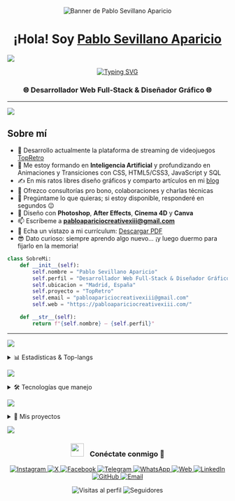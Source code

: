 <!-- ========== BANNER ========== -->
<p align="center">
  <img src="https://i.ibb.co/fYtRjK78/banner-Git-Hub-Kampe-XIII.png" alt="Banner de Pablo Sevillano Aparicio">
</p>

<!-- ========== ENCABEZADO / INTRODUCCIÓN ========== -->
<h1 align="center">
  ¡Hola! Soy <a href="https://pabloapariciocreativexiii.com/linktree" target="_blank">Pablo Sevillano Aparicio</a>
</h1>


<a href="https://www.youtube.com/watch?v=dQw4w9WgXcQ"><img src="https://user-images.githubusercontent.com/73097560/115834477-dbab4500-a447-11eb-908a-139a6edaec5c.gif"></a>
<!-- typing SVG -->
<p align="center">
  <a href="https://github.com/DenverCoder1/readme-typing-svg">
    <img
      src="https://readme-typing-svg.herokuapp.com?font=Time+New+Roman&color=cyan&size=25&center=true&vCenter=true&width=600&height=100&lines=Desarrollador+Web+Full-Stack;Diseñador+Gráfico;Programador+Full-Stack;Administrador+de+Sistemas;Editor+Multimedia"
      alt="Typing SVG"/>
  </a>
</p>

<h3 align="center">
  🌐 Desarrollador Web Full-Stack & Diseñador Gráfico 🌐
</h3>



---

<a href="https://www.youtube.com/watch?v=dQw4w9WgXcQ"><img src="https://user-images.githubusercontent.com/73097560/115834477-dbab4500-a447-11eb-908a-139a6edaec5c.gif"></a>

## Sobre mí


- 🔭 Desarrollo actualmente la plataforma de streaming de videojuegos [TopRetro](https://topretro.es/)
- 🌱 Me estoy formando en **Inteligencia Artificial** y profundizando en Animaciones y Transiciones con CSS, HTML5/CSS3, JavaScript y SQL
- ✍️ En mis ratos libres diseño gráficos y comparto artículos en mi [blog]([https://pabloapariciocreativexiii.com/](https://pabloapariciocreativexiii.com/blog))
- 🤝 Ofrezco consultorías pro bono, colaboraciones y charlas técnicas
- 💬 Pregúntame lo que quieras; si estoy disponible, responderé en segundos 😉
- 🎨 Diseño con **Photoshop**, **After Effects**, **Cinema 4D** y **Canva**
- 📫 Escríbeme a **pabloapariciocreativexiii@gmail.com**
- 📄 Echa un vistazo a mi currículum: [Descargar PDF](https://pabloapariciocreativexiii.com/download-cv)
- 😎 Dato curioso: siempre aprendo algo nuevo… ¡y luego duermo para fijarlo en la memoria!

```python
class SobreMi:
    def __init__(self):
        self.nombre = "Pablo Sevillano Aparicio"
        self.perfil = "Desarrollador Web Full-Stack & Diseñador Gráfico"
        self.ubicacion = "Madrid, España"
        self.proyecto = "TopRetro"
        self.email = "pabloapariciocreativexiii@gmail.com"
        self.web = "https://pabloapariciocreativexiii.com/"

    def __str__(self):
        return f"{self.nombre} — {self.perfil}"
```

---


<a href="https://www.youtube.com/watch?v=dQw4w9WgXcQ"><img src="https://user-images.githubusercontent.com/73097560/115834477-dbab4500-a447-11eb-908a-139a6edaec5c.gif"></a>

<!-- ========== ESTADÍSTICAS & TOP-LANGS ========== -->
<details>
  <summary>📊 Estadísticas &amp; Top-langs</summary>

  <table align="center">
    <tr>
      <!-- GitHub Readme Stats (solo público) -->
      <td align="center">
        <a href="https://github.com/kampexiii">
          <img
            src="https://github-readme-stats.vercel.app/api?username=kampexiii&show_icons=true&theme=algolia&bg_color=007eff&text_color=ffffff&icon_color=ffffff&title_color=ffffff"
            height="180em"
            alt="GitHub Stats" />
        </a>
      </td>
      <td align="center">
        <a href="https://github.com/kampexiii">
          <img
            height="180em"
            src="https://github-readme-stats.vercel.app/api/top-langs?username=kampexiii&amp;layout=compact&amp;langs_count=10&amp;theme=algolia&amp;bg_color=007eff&amp;text_color=ffffff&amp;title_color=ffffff"
            alt="Top Languages" />
        </a>
      </td>
    </tr>
  </table>
</details>


<a href="https://www.youtube.com/watch?v=dQw4w9WgXcQ"><img src="https://user-images.githubusercontent.com/73097560/115834477-dbab4500-a447-11eb-908a-139a6edaec5c.gif"></a>

<details>
<summary>🛠 Tecnologías que manejo</summary>

### 🖥️ Lenguajes & Frameworks
<p align="center">
  <img alt="Java" src="https://img.shields.io/badge/Java-ED8B00?style=for-the-badge&logo=java&logoColor=white" />
  <img alt="PHP" src="https://img.shields.io/badge/PHP-777BB4?style=for-the-badge&logo=php&logoColor=white" />
  <img alt="HTML5" src="https://img.shields.io/badge/HTML5-E34F26?style=for-the-badge&logo=html5&logoColor=white" />
  <img alt="CSS3" src="https://img.shields.io/badge/CSS3-1572B6?style=for-the-badge&logo=css3&logoColor=white" />
  <img alt="JavaScript" src="https://img.shields.io/badge/JavaScript-F7DF1E?style=for-the-badge&logo=javascript&logoColor=black" />
  <img alt="React" src="https://img.shields.io/badge/React-61DAFB?style=for-the-badge&logo=react&logoColor=black" />
  <img alt="Node.js" src="https://img.shields.io/badge/Node.js-339933?style=for-the-badge&logo=node.js&logoColor=white" />
  <img alt="Laravel" src="https://img.shields.io/badge/Laravel-FF2D20?style=for-the-badge&logo=laravel&logoColor=white" />
  <img alt="WordPress" src="https://img.shields.io/badge/WordPress-21759B?style=for-the-badge&logo=wordpress&logoColor=white" />
  <img alt="Tailwind CSS" src="https://img.shields.io/badge/Tailwind_CSS-06B6D4?style=for-the-badge&logo=tailwind-css&logoColor=white" />
  <img alt="Bootstrap" src="https://img.shields.io/badge/Bootstrap-563D7C?style=for-the-badge&logo=bootstrap&logoColor=white" />
</p>

### 🗄️ Bases de datos (nivel básico)
<p align="center">
  <img alt="MySQL" src="https://img.shields.io/badge/MySQL-4479A1?style=for-the-badge&logo=mysql&logoColor=white" />
  <img alt="PostgreSQL" src="https://img.shields.io/badge/PostgreSQL-316192?style=for-the-badge&logo=postgresql&logoColor=white" />
  <img alt="SQLite" src="https://img.shields.io/badge/SQLite-07405E?style=for-the-badge&logo=sqlite&logoColor=white" />
  <img alt="MariaDB" src="https://img.shields.io/badge/MariaDB-003545?style=for-the-badge&logo=mariadb&logoColor=white" />
</p>

### 🛠️ Herramientas & Diseño
<p align="center">
  <img alt="VS Code" src="https://img.shields.io/badge/VS%20Code-007ACC?style=for-the-badge&logo=visual-studio-code&logoColor=white" />
  <img alt="Git" src="https://img.shields.io/badge/Git-F05032?style=for-the-badge&logo=git&logoColor=white" />
  <img alt="GitHub" src="https://img.shields.io/badge/GitHub-000000?style=for-the-badge&logo=github&logoColor=white" />
  <img alt="Linux" src="https://img.shields.io/badge/Linux-FCC624?style=for-the-badge&logo=linux&logoColor=black" />
  <img alt="Figma" src="https://img.shields.io/badge/Figma-F24E1E?style=for-the-badge&logo=figma&logoColor=white" />
  <img alt="Cinema 4D" src="https://img.shields.io/badge/Cinema_4D-190057?style=for-the-badge&logo=cinema-4d&logoColor=white" />
  <img alt="Photoshop" src="https://img.shields.io/badge/Photoshop-31A8FF?style=for-the-badge&logo=adobe-photoshop&logoColor=white" />
  <img alt="After Effects" src="https://img.shields.io/badge/After%20Effects-9999FF?style=for-the-badge&logo=adobe-after-effects&logoColor=white" />
  <img alt="Illustrator" src="https://img.shields.io/badge/Illustrator-FF9A00?style=for-the-badge&logo=adobe-illustrator&logoColor=white" />
  <img alt="Canva" src="https://img.shields.io/badge/Canva-00C4CC?style=for-the-badge&logo=canva&logoColor=white" />
  <img alt="Postman" src="https://img.shields.io/badge/Postman-FF6C37?style=for-the-badge&logo=postman&logoColor=white" />
</p>
</details>


<a href="https://www.youtube.com/watch?v=dQw4w9WgXcQ"><img src="https://user-images.githubusercontent.com/73097560/115834477-dbab4500-a447-11eb-908a-139a6edaec5c.gif"></a>

<details>
  <summary>🚀 Mis proyectos</summary>

  <br/>
  <a href="https://github.com/kampexiii/TopRetro">
    <img align="center" src="https://github-readme-stats.vercel.app/api/pin/?username=kampexiii&repo=TopRetro&theme=algolia" alt="TopRetro repo" />
  </a>
  <a href="https://github.com/kampexiii/MyWebApp">
    <img align="center" src="https://github-readme-stats.vercel.app/api/pin/?username=kampexiii&repo=MyWebApp&theme=algolia" alt="MyWebApp repo" />
  </a>
  <a href="https://github.com/kampexiii/OtherProject">
    <img align="center" src="https://github-readme-stats.vercel.app/api/pin/?username=kampexiii&repo=OtherProject&theme=algolia" alt="OtherProject repo" />
  </a>

</details>


<a href="https://www.youtube.com/watch?v=dQw4w9WgXcQ"><img src="https://user-images.githubusercontent.com/73097560/115834477-dbab4500-a447-11eb-908a-139a6edaec5c.gif"></a>

<h3 align="center">
  <img src="https://media.giphy.com/media/iY8CRBdQXODJSCERIr/giphy.gif" width="30" height="30" style="margin-right:10px;" />
  Conéctate conmigo 🤝
</h3>

<p align="center">
  <a href="https://www.instagram.com/pabloapariciocreative/" target="_blank">
    <img src="https://img.icons8.com/doodle/40/000000/instagram-new--v2.png" alt="Instagram"/>
  </a>
  <a href="https://x.com/PACreative_XIII" target="_blank">
    <img src="https://img.icons8.com/doodle/40/000000/twitter--v1.png" alt="X"/>
  </a>
  <a href="https://www.facebook.com/PabloAparicioCreativeXIII/" target="_blank">
    <img src="https://img.icons8.com/doodle/40/000000/facebook-new.png" alt="Facebook"/>
  </a>
  <a href="https://t.me/pacreativeXIII" target="_blank">
    <img src="https://img.icons8.com/doodle/40/000000/telegram-app.png" alt="Telegram"/>
  </a>
  <a href="https://wa.me/34123456789" target="_blank">
    <img src="https://img.icons8.com/doodle/40/000000/whatsapp--v1.png" alt="WhatsApp"/>
  </a>
  <a href="https://pabloapariciocreativexiii.com/" target="_blank">
    <img src="https://img.icons8.com/doodle/40/000000/globe--v1.png" alt="Web"/>
  </a>
  <a href="https://es.linkedin.com/in/pablo-sevillano-aparicio-593430170" target="_blank">
    <img src="https://img.icons8.com/doodle/40/000000/linkedin--v2.png" alt="LinkedIn"/>
  </a>
  <a href="https://github.com/kampexiii" target="_blank">
    <img src="https://img.icons8.com/doodle/40/000000/github--v1.png" alt="GitHub"/>
  </a>
  <a href="mailto:pabloapariciocreativexiii@gmail.com" target="_blank">
    <img src="https://img.icons8.com/doodle/40/000000/new-post.png" alt="Email"/>
  </a>
</p>


<div align="center">
  <img
    src="https://komarev.com/ghpvc/?username=kampexiii&label=Visitas%20al%20perfil&color=0e75b6&style=flat-square"
    alt="Visitas al perfil" />
  <img
    src="https://img.shields.io/github/followers/kampexiii?label=Seguidores&style=flat-square&logo=github&logoColor=white"
    alt="Seguidores" />
</div>












